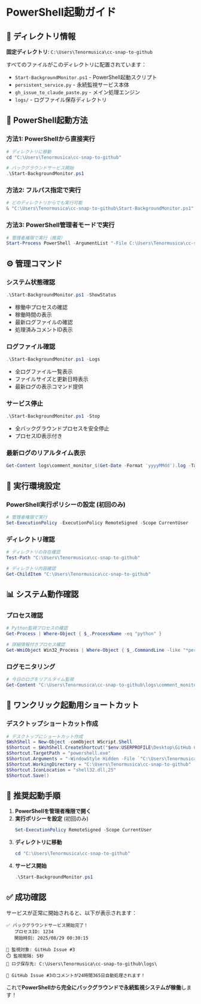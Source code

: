 # PowerShell起動ガイド

## 📁 ディレクトリ情報
**固定ディレクトリ**: `C:\Users\Tenormusica\cc-snap-to-github`

すべてのファイルがこのディレクトリに配置されています：
- `Start-BackgroundMonitor.ps1` - PowerShell起動スクリプト
- `persistent_service.py` - 永続監視サービス本体
- `gh_issue_to_claude_paste.py` - メイン処理エンジン
- `logs/` - ログファイル保存ディレクトリ

## 🚀 PowerShell起動方法

### **方法1: PowerShellから直接実行**
```powershell
# ディレクトリに移動
cd "C:\Users\Tenormusica\cc-snap-to-github"

# バックグラウンドサービス開始
.\Start-BackgroundMonitor.ps1
```

### **方法2: フルパス指定で実行**
```powershell
# どのディレクトリからでも実行可能
& "C:\Users\Tenormusica\cc-snap-to-github\Start-BackgroundMonitor.ps1"
```

### **方法3: PowerShell管理者モードで実行**
```powershell
# 管理者権限で実行（推奨）
Start-Process PowerShell -ArgumentList "-File C:\Users\Tenormusica\cc-snap-to-github\Start-BackgroundMonitor.ps1" -Verb RunAs
```

## ⚙️ 管理コマンド

### **システム状態確認**
```powershell
.\Start-BackgroundMonitor.ps1 -ShowStatus
```
- 稼働中プロセスの確認
- 稼働時間の表示
- 最新ログファイルの確認
- 処理済みコメントID表示

### **ログファイル確認**
```powershell
.\Start-BackgroundMonitor.ps1 -Logs
```
- 全ログファイル一覧表示
- ファイルサイズと更新日時表示
- 最新ログの表示コマンド提供

### **サービス停止**
```powershell
.\Start-BackgroundMonitor.ps1 -Stop
```
- 全バックグラウンドプロセスを安全停止
- プロセスID表示付き

### **最新ログのリアルタイム表示**
```powershell
Get-Content logs\comment_monitor_$(Get-Date -Format 'yyyyMMdd').log -Tail 10 -Wait
```

## 🔧 実行環境設定

### **PowerShell実行ポリシーの設定** (初回のみ)
```powershell
# 管理者権限で実行
Set-ExecutionPolicy -ExecutionPolicy RemoteSigned -Scope CurrentUser
```

### **ディレクトリ確認**
```powershell
# ディレクトリの存在確認
Test-Path "C:\Users\Tenormusica\cc-snap-to-github"

# ディレクトリ内容確認
Get-ChildItem "C:\Users\Tenormusica\cc-snap-to-github"
```

## 📊 システム動作確認

### **プロセス確認**
```powershell
# Python監視プロセスの確認
Get-Process | Where-Object { $_.ProcessName -eq "python" }

# 詳細情報付きプロセス確認
Get-WmiObject Win32_Process | Where-Object { $_.CommandLine -like "*persistent_service.py*" }
```

### **ログモニタリング**
```powershell
# 今日のログをリアルタイム監視
Get-Content "C:\Users\Tenormusica\cc-snap-to-github\logs\comment_monitor_$(Get-Date -Format 'yyyyMMdd').log" -Tail 0 -Wait
```

## 🎯 ワンクリック起動用ショートカット

### **デスクトップショートカット作成**
```powershell
# デスクトップにショートカット作成
$WshShell = New-Object -comObject WScript.Shell
$Shortcut = $WshShell.CreateShortcut("$env:USERPROFILE\Desktop\GitHub Comment Monitor.lnk")
$Shortcut.TargetPath = "powershell.exe"
$Shortcut.Arguments = "-WindowStyle Hidden -File `"C:\Users\Tenormusica\cc-snap-to-github\Start-BackgroundMonitor.ps1`""
$Shortcut.WorkingDirectory = "C:\Users\Tenormusica\cc-snap-to-github"
$Shortcut.IconLocation = "shell32.dll,25"
$Shortcut.Save()
```

## 🚀 推奨起動手順

1. **PowerShellを管理者権限で開く**
2. **実行ポリシーを設定** (初回のみ)
   ```powershell
   Set-ExecutionPolicy RemoteSigned -Scope CurrentUser
   ```
3. **ディレクトリに移動**
   ```powershell
   cd "C:\Users\Tenormusica\cc-snap-to-github"
   ```
4. **サービス開始**
   ```powershell
   .\Start-BackgroundMonitor.ps1
   ```

## ✅ 成功確認

サービスが正常に開始されると、以下が表示されます：
```
✅ バックグラウンドサービス開始完了！
   プロセスID: 1234
   開始時刻: 2025/08/29 00:30:15

🎯 監視対象: GitHub Issue #3
⏱️ 監視間隔: 5秒
📁 ログ保存先: C:\Users\Tenormusica\cc-snap-to-github\logs\

🎉 GitHub Issue #3のコメントが24時間365日自動処理されます！
```

これで**PowerShellから完全にバックグラウンドで永続監視システムが稼働**します！